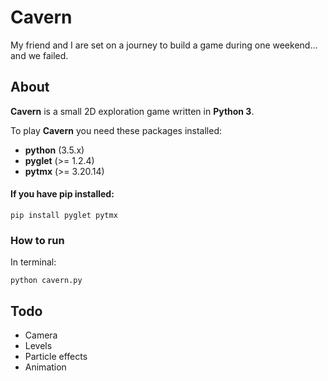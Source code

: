 # Cavern
My friend and I are set on a journey to build a game during one weekend...
and we failed.

## About
**Cavern** is a small 2D exploration game written in **Python 3**.

To play **Cavern** you need these packages installed:
- **python** (3.5.x)
- **pyglet** (>= 1.2.4)
- **pytmx** (>= 3.20.14)

#### If you have pip installed:
`pip install pyglet pytmx`

### How to run
In terminal:

`python cavern.py`


## Todo

- Camera
- Levels
- Particle effects
- Animation
